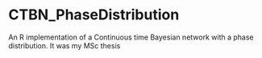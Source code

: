 # CTBN_PhaseDistribution
An R implementation of a Continuous time Bayesian network with a phase distribution. It was my MSc thesis
